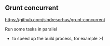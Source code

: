 ## Grunt concurrent

https://github.com/sindresorhus/grunt-concurrent

Run some tasks in parallel

- to speed up the build process, for example :-)

